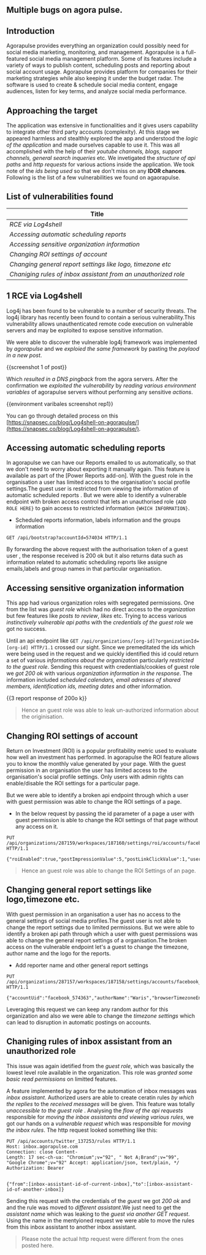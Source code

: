 ## Multiple bugs on agora pulse.

## Introduction

Agorapulse  provides everything an organization could possibly need for social media marketing, monitoring, and management. Agorapulse is a full-featured social media management platform. Some of its features include a variety of ways to publish content, scheduling posts and reporting about social account usage. Agorapulse provides platform for companies for their marketing strategies while also keeping it under the budget radar. The software is used to create & schedule social media content, engage audiences, listen for key terms, and analyze social media performance.


## Approaching the target

The application was extensive in functionalities and it gives users capability to integrate other third party accounts (complexity).  At this stage we appeared harmless and stealthly explored the app and understood the *logic of the application* and made ourselves capable to use it. This was all accomplished with the help of their *youtube channels, blogs, support channels, general search inqueries* etc. We invetigated the *structure of api paths* and *http requests* for various actions inside the application. We took note of the *ids being used* so that we don't miss on any **IDOR chances**. Following is the list of a few  vulnerabilities we found on agaorapulse.

## List of vulnerabilities found

| Title      |  
| ----------- |  
| _RCE via Log4shell_      |  
| _Accessing automatic scheduling reports_   | 
| _Accessing sensitive organization information_   |  
| _Changing ROI settings of account_   |  
| _Changing general report settings like logo, timezone etc_   |  
| _Chaniging rules of inbox assistant from an unauthorized role_   | 


## 1 RCE via Log4shell

Log4j has been found to be vulnerable to a number of security threats. The log4j library has recently been found to contain a serious vulnerability.This vulnerability allows unauthenticated remote code execution on vulnerable servers and may be exploited to expose sensitive information.

We were able to discover the vulnerable log4j framework was implemented by *agorapulse* and we *exploied the same framework* by pasting the *paylaod in a new post*.

{{screenshot 1 of post}}

Which *resulted in a DNS pingback* from the agora servers. After the confirmation we *exploited the vulnerability* by *reading various environment variables* of agorapulse servers without performing any sensitive *actions*. 

{{environment varibales screenshot rep1}}

You can go through detailed process on this [https://snapsec.co/blog/Log4shell-on-agorapulse/](https://snapsec.co/blog/Log4shell-on-agorapulse/).

## Accessing automatic scheduling reports

In agorapulse we can have our Reports emailed to us automatically, so that we don't need to worry about exporting it manually again. This feature is available as part of the [Power Reports add-on].
With the guest role in the organisation a user has limited access to the organisation's social profile settings.The guest user is restricted from viewing the information of automatic scheduled reports .
 But we were able to identify a vulnerable endpoint with broken access control that lets an unauthorised role `{ADD ROLE HERE}` to gain access to restricted information `{WHICH INFORMATION}`.

- Scheduled reports information, labels information and the groups information
```http
GET /api/bootstrap?accountId=574034 HTTP/1.1 
```
By forwarding the above request with the authorisation token of a guest user , the response received is 200 ok but it also returns  data such as information related to automatic scheduling reports like assigne emails,labels and group names in that particular organisation.


##  Accessing sensitive organization information

This app had various organization roles with segregated permissions. One from the list was *guest role* which had no direct access to the *organization* but  few features like *posts to review*,  *likes* etc. Trying to access various *instinctively vulnerable api paths* with the *credentials of the guest role* we got no success. 

Until an api endpoint like `GET /api/organizations/[org-id]?organizationId=[org-id] HTTP/1.1` crossed our sight. Since we premeditated the ids which were  being used in the request and we quickly identified this id could return a set of various *informations about the organization* particularly *restricted to the guest role*.  Sending this request with credentials/cookies of guest role we *got 200 ok* with various *organization information in the response*. The information included *scheduled calendars, email adresses of shared members, identification ids, meeting dates* and other information.

{{3 report response of 200o k}}

> Hence an guest role was able to leak un-authorized information about the originisation.


## Changing ROI settings of account

Return on Investment (ROI) is a popular profitability metric used to evaluate how well an investment has performed. In agorapulse the ROI feature allows you to know the monthly value generated by your page.
With the guest permission in an organisation the user has limited access to the organisation's social profile settings. Only users with admin rights can enable/disable the ROI settings for a particular page.

But we were able to identify a broken api endpoint through which a user with guest permission was able to change the ROI settings of a page.

- In the below request by passing the id parameter of a page a user with guest permission is able to change the ROI settings of that page without any access on it.

```http
PUT /api/organizations/287159/workspaces/187160/settings/roi/accounts/facebook_574024 HTTP/1.1

{"roiEnabled":true,"postImpressionValue":5,"postLinkClickValue":1,"userEngagedValue":1,"accountUid":"facebook_574024"}
```

> Hence an guest role was able to change the ROI Settings of an page.


## Changing general report settings like logo,timezone etc.

With guest permission in an organisation a user has no access to the general settings of social media profiles.The guest user is not able to change the report settings due to limited permissions.
But we were able to identify a broken api path through which a user with guest permissions was able to change the general report settings of a organisation.The broken access on the vulnerable  endpoint let's a guest to change the timezone, author name and the logo for the reports.

- Add reporter name and other general report settings
```http
PUT /api/organizations/287157/workspaces/187158/settings/accounts/facebook_574363 HTTP/1.1

{"accountUid":"facebook_574363","authorName":"Waris","browserTimezoneEnabled":true,"locale":"en","timezone":"Asia/Calcutta"}
```

Leveraging this request we can keep any random author for this organization and also we were able to change the *timezone settings* which can lead to disruption in automatic postings on accounts.


## Chaniging rules of inbox assistant from an unauthorized role

This issue was again idetified from the *guest role*, which was basically the lowest level role available in the organization. This role was *granted some basic read permissions* on  limitted features. 

A feature implemented by agora for the automation of inbox messages was *inbox assistant*. Authorized users are able to create ceratin rules *by which the replies* to the *received messages* will be given. This feature was totally *unaccessible to the guest role* . Analysing the *flow of the api requests*  responsible for *moving the inbox assistants and viewing various rules*, we got our hands on a *vulnerable request* which was responsible for *moving the inbox rules*. The http request looked something like this:

```http
PUT /api/accounts/twitter_137253/rules HTTP/1.1 
Host: inbox.agorapulse.com 
Connection: close Content-
Length: 17 sec-ch-ua: "Chromium";v="92", " Not A;Brand";v="99", "Google Chrome";v="92" Accept: application/json, text/plain, */ 
Authorization: Bearer


{"from":[inbox-assistant-id-of-current-inbox],"to":[inbox-assistant-id-of-another-inbox]}
```

Sending this request with the credentials of the *guest* we got _200 ok_ and and the rule was moved to *different assistant*.We just need to get the *assistant name* which was leaking to the *guest via another GET request*. Using the name in the mentyioned request we were able to move the rules from this inbox assistant to another inbox assistant.

> Please note the actual http request were different from the ones posted here.
